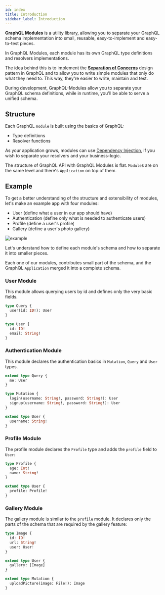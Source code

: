 ```yaml
---
id: index
title: Introduction
sidebar_label: Introduction
---
```


**GraphQL Modules** is a utility library, allowing you to separate your GraphQL schema implementation into small, reusable, easy-to-implement and easy-to-test pieces.

In GraphQL Modules, each module has its own GraphQL type definitions and resolvers implementations.

The idea behind this is to implement the **[Separation of Concerns](https://deviq.com/separation-of-concerns/)** design pattern in GraphQL and to allow you to write simple modules that only do what they need to. This way, they're easier to write, maintain and test.

During development, GraphQL-Modules allow you to separate your GraphQL schema definitions, while in runtime, you'll be able to serve a unified schema.

## Structure

Each GraphQL `module` is built using the basics of GraphQL:

- Type definitions
- Resolver functions

As your application grows, modules can use [Dependency Injection](./di/introduction), if you wish to separate your resolvers and your business-logic.

The structure of GraphQL API with GraphQL Modules is flat. `Module`s are on the same level and there's `Application` on top of them.

## Example

To get a better understanding of the structure and extensibility of modules, let's make an example app with four modules:

- User (define what a user in our app should have)
- Authentication (define only what is needed to authenticate users)
- Profile (define a user's profile)
- Gallery (define a user's photo gallery)

![example](/img/example.png)

Let's understand how to define each module's schema and how to separate it into smaller pieces.

Each one of our modules, contributes small part of the schema, and the GraphQL `Application` merged it into a complete schema.

### User Module

This module allows querying users by id and defines only the very basic fields.

```graphql
type Query {
  user(id: ID!): User
}

type User {
  id: ID!
  email: String!
}
```

### Authentication Module

This module declares the authentication basics in `Mutation`, `Query` and `User` types.

```graphql
extend type Query {
  me: User
}

type Mutation {
  login(username: String!, password: String!): User
  signup(username: String!, password: String!): User
}

extend type User {
  username: String!
}
```

### Profile Module

The profile module declares the `Profile` type and adds the `profile` field to `User`:

```graphql
type Profile {
  age: Int!
  name: String!
}

extend type User {
  profile: Profile!
}
```

### Gallery Module

The gallery module is similar to the `profile` module. It declares only the parts of the schema that are required by the gallery feature:

```graphql
type Image {
  id: ID!
  url: String!
  user: User!
}

extend type User {
  gallery: [Image]
}

extend type Mutation {
  uploadPicture(image: File!): Image
}
```
